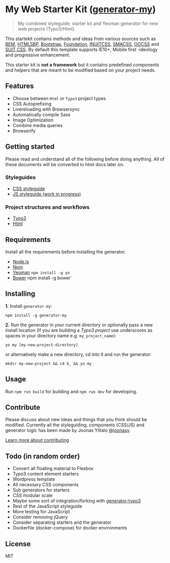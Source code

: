 # My Web Starter Kit ([generator-my](https://bitbucket.org/mediasignal/generator-my.git))

> My combined styleguide, starter kit and Yeoman generator for new web projects (Typo3/Html).

This startekit contains methods and ideas from various sources such as [BEM](https://bem.info/), [HTML5BP](http://html5boilerplate.com/), [Bootstrap](http://getbootstrap.com), [Foundation](http://foundation.zurb.com/), [INUITCSS](https://github.com/inuitcss), [SMACSS](https://smacss.com/), [OOCSS](http://oocss.org/) and [SUIT CSS](https://github.com/suitcss/suit). By default this template supports IE10+, Mobile first -ideology and progressive enhancement.

This starter kit is **not a framework** but it contains predefined components and helpers that are meant to be modified based on your project needs.

## Features

* Choose between `Html` or `Typo3` project types
* CSS Autoprefixing
* Livereloading with Browsersync
* Automatically compile Sass
* Image Optimization
* Combine media queries
* Browserify

## Getting started

Please read and understand all of the following before doing anything. All of these documents will be converted to html docs later on.

### Styleguides

* [CSS styleguide](https://bitbucket.org/mediasignal/my-web-starter-kit/src/master/docs/css/)
* [JS styleguide (work in progress)](docs/js)

### Project structures and workflows

* [Typo3](docs/project)
* [Html](docs/project)

## Requirements

Install all the requirements before installing the generator.

* [Node.js](http://nodejs.org/) 
* [Npm](https://www.npmjs.org/)
* [Yeoman](http://yeoman.io/) `npm install -g yo`
* [Bower](http://bower.io/) npm install -g bower`

## Installing

**1.** Install `generator-my`:

    npm install -g generator-my

**2.** Run the generator in your current directory or optionally pass a new install location (If you are building a *Typo3 project* use underscores as spaces in your directory name e.g. `my_project_name`):

    yo my [my-new-project-directory]

or alternatively make a new directory, cd into it and run the generator:

    mkdir my-new-project && cd $_ && yo my

## Usage

Run `npm run build` for building and `npm run dev` for developing.

## Contribute

Please discuss about new ideas and things that you think should be modified. Currently all the styleguiding, components (CSS/JS) and generator logic has been made by Joonas Ylitalo [@joonasy](https://twitter.com/joonasy).

[Learn more about contributing](https://bitbucket.org/mediasignal/my-web-starter-kit/src/master/docs/contribute.md)

## Todo (in random order)

* Convert all floating material to Flexbox
* Typo3 content element starters
* Wordpress template
* All necessary CSS components
* Sub generators for starters
* CSS modular scale
* Maybe some sort of integration/forking with [generator-typo3](https://github.com/Milanowicz/generator-typo3)
* Rest of the JavaScript styleguide
* More testing for JavaScript
* Consider removing jQuery
* Consider separating starters and the generator
* Dockerfile (docker-compose) for docker environments

## License

MIT
